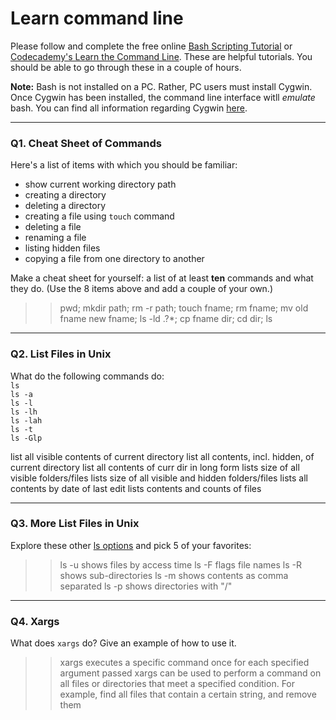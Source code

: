 # Learn command line

Please follow and complete the free online [Bash Scripting Tutorial](https://ryanstutorials.net/bash-scripting-tutorial/) or [Codecademy's Learn the Command Line](https://www.codecademy.com/learn/learn-the-command-line). These are helpful tutorials. You should be able to go through these in a couple of hours.

**Note:** Bash is not installed on a PC. Rather, PC users must install Cygwin. Once Cygwin has been installed, the command line interface witll _emulate_ bash. You can find all information regarding Cygwin [here](https://www.cygwin.com/).

---

### Q1.  Cheat Sheet of Commands  

Here's a list of items with which you should be familiar:  
* show current working directory path
* creating a directory
* deleting a directory
* creating a file using `touch` command
* deleting a file
* renaming a file
* listing hidden files
* copying a file from one directory to another

Make a cheat sheet for yourself: a list of at least **ten** commands and what they do.  (Use the 8 items above and add a couple of your own.)  

> > pwd; mkdir path; rm -r path; touch fname; rm fname; mv old fname new fname; ls -ld .?*; cp fname dir; cd dir; ls
---

### Q2.  List Files in Unix   

What do the following commands do:  
`ls`  
`ls -a`  
`ls -l`  
`ls -lh`  
`ls -lah`  
`ls -t`  
`ls -Glp`  

> >
list all visible contents of current directory
list all contents, incl. hidden, of current directory
list all contents of curr dir in long form
lists size of all visible folders/files
lists size of all visible and hidden folders/files
lists all contents by date of last edit
lists contents and counts of files

---

### Q3.  More List Files in Unix  

Explore these other [ls options](http://www.techonthenet.com/unix/basic/ls.php) and pick 5 of your favorites:

> > ls -u shows files by access time
    ls -F flags file names
    ls -R shows sub-directories
    ls -m shows contents as comma separated
    ls -p shows directories with "/"
---

### Q4.  Xargs   

What does `xargs` do? Give an example of how to use it.

> > xargs executes a specific command once for each specified argument passed
xargs can be used to perform a command on all files or directories that meet a specified condition. For example, find all files that contain a certain string, and remove them

 

